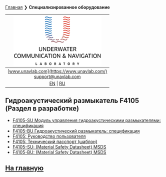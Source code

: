 [Главная](/README_RU) ❯ **Специализированное оборудование**

| ![logo](/documentation/sm_logo.png) |
| :---: |
| [www.unavlab.com](https://www.unavlab.com/) <br/> [support@unavlab.com](mailto:support@unavlab.com) |
| [EN](underwater_bespoke_systems_en.md) \| [RU](underwater_bespoke_systems_ru.md) |

## Гидроакустический размыкатель F4105 (Раздел в разработке)
* [F4105-SU Модуль управления гидроакустическими размыкателями: спецификация](/documentation/RU/F4105/F4105_SU_Specification_ru.md)
* [F4105-BU Гидроакустический размыкатель: спецификация](/documentation/RU/F4105/F4105_BU_Specification_ru.md)
* [F4105: Руководство пользователя](/documentation/RU/F4105/F4105_Users_manual_ru.md)
* [F4105: Технический пасспорт (шаблон)](/documentation/RU/F4105/F4105_Users_manual_ru.md)
* [F4105-SU: (Material Safety Datasheet) MSDS]()
* [F4105-BU: (Material Safety Datasheet) MSDS]()


## [На главную](README_RU.md)
